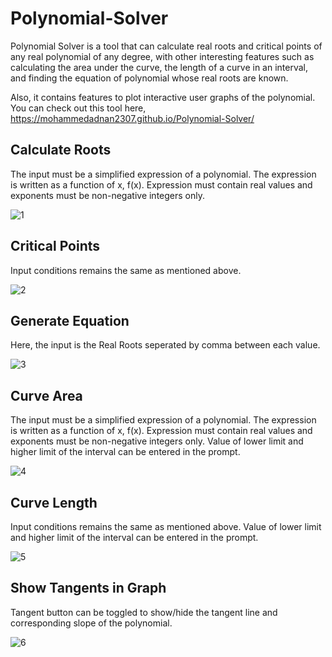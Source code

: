 # Polynomial-Solver

Polynomial Solver is a tool that can calculate real roots and critical points of any real polynomial of any degree, with other interesting features such as calculating the area under the curve, the length of a curve in an interval, and finding the equation of polynomial whose real roots are known.

Also, it contains features to plot interactive user graphs of the polynomial. You can check out this tool here,
https://mohammedadnan2307.github.io/Polynomial-Solver/

## Calculate Roots

The input must be a simplified expression of a polynomial. The expression is written as a function of x, f(x). Expression must contain real values and exponents must be non-negative integers only.

![1](https://user-images.githubusercontent.com/55001351/136073196-71211c86-93be-4146-a6b4-5d9fd5703124.JPG)

## Critical Points

Input conditions remains the same as mentioned above. 

![2](https://user-images.githubusercontent.com/55001351/136074321-a7a4d003-257f-4a5b-8cf1-949633362bb7.JPG)

## Generate Equation

Here, the input is the Real Roots seperated by comma between each value.

![3](https://user-images.githubusercontent.com/55001351/136084811-00feaac2-a1ba-433b-b210-4e491937b9e3.JPG)

## Curve Area

The input must be a simplified expression of a polynomial. The expression is written as a function of x, f(x). Expression must contain real values and exponents must be non-negative integers only. Value of lower limit and higher limit of the interval can be entered in the prompt.

![4](https://user-images.githubusercontent.com/55001351/136085277-346f391d-75f3-4053-bd37-c701953adac2.JPG)

## Curve Length

Input conditions remains the same as mentioned above. Value of lower limit and higher limit of the interval can be entered in the prompt.

![5](https://user-images.githubusercontent.com/55001351/136085531-a1daa11c-ce37-402e-b71e-2453b6c2cc10.JPG)

## Show Tangents in Graph

Tangent button can be toggled to show/hide the tangent line and corresponding slope of the polynomial.

![6](https://user-images.githubusercontent.com/55001351/136085796-1fde6154-2e5b-404d-9e4f-5a3dcacd4541.JPG)

